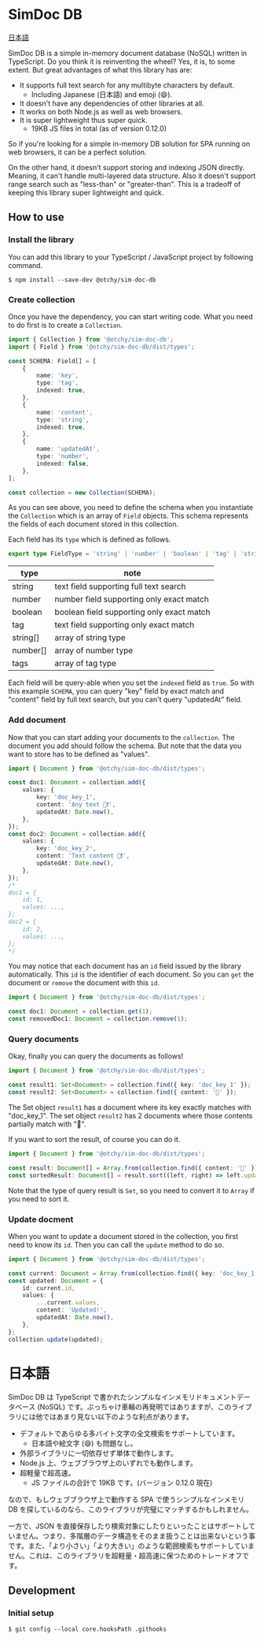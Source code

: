 # SimDoc DB

[日本語](#日本語)

SimDoc DB is a simple in-memory document database (NoSQL) written in TypeScript. Do you think it is reinventing the wheel? Yes, it is, to some extent. But great advantages of what this library has are:

-   It supports full text search for any multibyte characters by default.
    -   Including Japanese (日本語) and emoji (😄).
-   It doesn't have any dependencies of other libraries at all.
-   It works on both Node.js as well as web browsers.
-   It is super lightweight thus super quick.
    -   19KB JS files in total (as of version 0.12.0)

So if you're looking for a simple in-memory DB solution for SPA running on web browsers, it can be a perfect solution.

On the other hand, it doesn't support storing and indexing JSON directly. Meaning, it can't handle multi-layered data structure. Also it doesn't support range search such as "less-than" or "greater-than". This is a tradeoff of keeping this library super lightweight and quick.

## How to use

### Install the library

You can add this library to your TypeScript / JavaScript project by following command.

```
$ npm install --save-dev @otchy/sim-doc-db
```

### Create collection

Once you have the dependency, you can start writing code. What you need to do first is to create a `Collection`.

```ts
import { Collection } from '@otchy/sim-doc-db';
import { Field } from '@otchy/sim-doc-db/dist/types';

const SCHEMA: Field[] = [
    {
        name: 'key',
        type: 'tag',
        indexed: true,
    },
    {
        name: 'content',
        type: 'string',
        indexed: true,
    },
    {
        name: 'updatedAt',
        type: 'number',
        indexed: false,
    },
];

const collection = new Collection(SCHEMA);
```

As you can see above, you need to define the schema when you instantiate the `Collection` which is an array of `Field` objects. This schema represents the fields of each document stored in this collection.

Each field has its `type` which is defined as follows.

```ts
export type FieldType = 'string' | 'number' | 'boolean' | 'tag' | 'string[]' | 'number[]' | 'tags';
```

| type     | note                                      |
| -------- | ----------------------------------------- |
| string   | text field supporting full text search    |
| number   | number field supporting only exact match  |
| boolean  | boolean field supporting only exact match |
| tag      | text field supporting only exact match    |
| string[] | array of string type                      |
| number[] | array of number type                      |
| tags     | array of tag type                         |

Each field will be query-able when you set the `indexed` field as `true`. So with this example `SCHEMA`, you can query "key" field by exact match and "content" field by full text search, but you can't query "updatedAt" field.

### Add document

Now that you can start adding your documents to the `collection`. The document you add should follow the schema. But note that the data you want to store has to be defined as "values".

```ts
import { Document } from '@otchy/sim-doc-db/dist/types';

const doc1: Document = collection.add({
    values: {
        key: 'doc_key_1',
        content: 'Any text 💯❗️',
        updatedAt: Date.now(),
    },
});
const doc2: Document = collection.add({
    values: {
        key: 'doc_key_2',
        content: 'Text content 💯❗️',
        updatedAt: Date.now(),
    },
});
/*
doc1 = {
    id: 1,
    values: ...,
};
doc2 = {
    id: 2,
    values: ...,
};
*/
```

You may notice that each document has an `id` field issued by the library automatically. This `id` is the identifier of each document. So you can `get` the document or `remove` the document with this `id`.

```ts
import { Document } from '@otchy/sim-doc-db/dist/types';

const doc1: Document = collection.get(1);
const removedDoc1: Document = collection.remove(1);
```

### Query documents

Okay, finally you can query the documents as follows!

```ts
import { Document } from '@otchy/sim-doc-db/dist/types';

const result1: Set<Document> = collection.find({ key: 'doc_key_1' });
const result2: Set<Document> = collection.find({ content: '💯' });
```

The Set object `result1` has a document where its key exactly matches with "doc_key_1". The set object `result2` has 2 documents where those contents partially match with "💯".

If you want to sort the result, of course you can do it.

```ts
import { Document } from '@otchy/sim-doc-db/dist/types';

const result: Document[] = Array.from(collection.find({ content: '💯' }));
const sortedResult: Document[] = result.sort((left, right) => left.updatedAt - right.updatedAt);
```

Note that the type of query result is `Set`, so you need to convert it to `Array` if you need to sort it.

### Update docment

When you want to update a document stored in the collection, you first need to know its `id`. Then you can call the `update` method to do so.

```ts
import { Document } from '@otchy/sim-doc-db/dist/types';

const current: Document = Array.from(collection.find({ key: 'doc_key_1' }))[0];
const updated: Document = {
    id: current.id,
    values: {
        ...current.values,
        content: 'Updated!',
        updatedAt: Date.now(),
    },
};
collection.update(updated);
```

<!--
### Export and import

### Multi-layerd data

### Emulatin range search
-->

# 日本語

SimDoc DB は TypeScript で書かれたシンプルなインメモリドキュメントデータベース (NoSQL) です。ぶっちゃけ車輪の再発明ではありますが、このライブラリには他ではあまり見ない以下のような利点があります。

-   デフォルトであらゆる多バイト文字の全文検索をサポートしています。
    -   日本語や絵文字 (😄) も問題なし。
-   外部ライブラリに一切依存せず単体で動作します。
-   Node.js 上、ウェブブラウザ上のいずれでも動作します。
-   超軽量で超高速。
    -   JS ファイルの合計で 19KB です。(バージョン 0.12.0 現在)

なので、もしウェブブラウザ上で動作する SPA で使うシンプルなインメモリ DB を探しているのなら、このライブラリが完璧にマッチするかもしれません。

一方で、JSON を直接保存したり検索対象にしたりといったことはサポートしていません。つまり、多階層のデータ構造をそのまま扱うことは出来ないという事です。また、「より小さい」「より大きい」のような範囲検索もサポートしていません。これは、このライブラリを超軽量・超高速に保つためのトレードオフです。

## Development

### Initial setup

```
$ git config --local core.hooksPath .githooks
```
